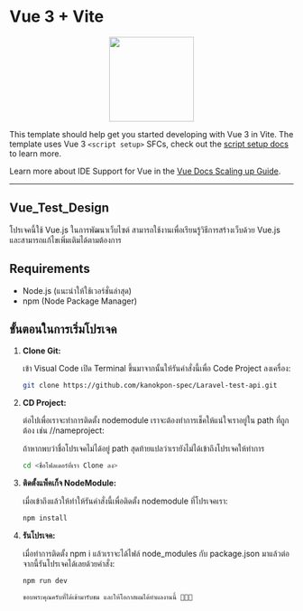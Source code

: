 # Vue 3 + Vite

<p align="center">
  <img src="https://vuejs.org/images/logo.png" width="150">
</p>

This template should help get you started developing with Vue 3 in Vite. The template uses Vue 3 `<script setup>` SFCs, check out the [script setup docs](https://v3.vuejs.org/api/sfc-script-setup.html#sfc-script-setup) to learn more.

Learn more about IDE Support for Vue in the [Vue Docs Scaling up Guide](https://vuejs.org/guide/scaling-up/tooling.html#ide-support).

---

## Vue_Test_Design

โปรเจคนี้ใช้ Vue.js ในการพัฒนาเว็บไซต์ สามารถใช้งานเพื่อเรียนรู้วิธีการสร้างเว็บด้วย Vue.js และสามารถแก้ไขเพิ่มเติมได้ตามต้องการ

## Requirements
- Node.js (แนะนำให้ใช้เวอร์ชั่นล่าสุด)
- npm (Node Package Manager)

## ขั้นตอนในการเริ่มโปรเจค

1. **Clone Git:**
   
   เข้า Visual Code เปิด Terminal ขึ้นมาจากนั้นให้รันคำสั่งนี้เพื่อ Code Project ลงเครื่อง:
   ```bash
   git clone https://github.com/kanokpon-spec/Laravel-test-api.git

2. **CD Project:**

    ต่อไปเพื่อเราจะทำการติดตั้ง nodemodule เราจะต้องทำการเช็คให้แน่ใจเราอยู่ใน path ที่ถูกต้อง เช่น /<username>/nameproject:

    ถ้าหากพบว่าชื่อโปรเจคไม่ได้อยู่ path สุดท้ายแปลว่าเรายังไม่ได้เข้าถึงโปรเจคให้ทำการ 
    ```bash
    cd <ชื่อโฟลเดอร์ที่เรา Clone ลง>

3. **ติดตั้งแพ็คเก็จ NodeModule:**

    เมื่อเข้าถึงแล้วให้ทำให้รันคำสั่งนี้เพื่อติดตั้ง nodemodule ที่โปรเจคเรา:

    ```bash
    npm install

4. **รันโปรเจค:**
   
   เมื่อทำการติดตั้ง npm i แล้วเราจะได้ไฟล์ node_modules กับ package.json มาแล้วต่อจากนี้รันโปรเจคได้เลยด้วยคำสั่ง:

    ```bash
    npm run dev

    ขอบพระคุณครับที่ได้เข้ามารับชม และให้โอกาสผมได้ทำผลงานนี้ 🙏🏻😊